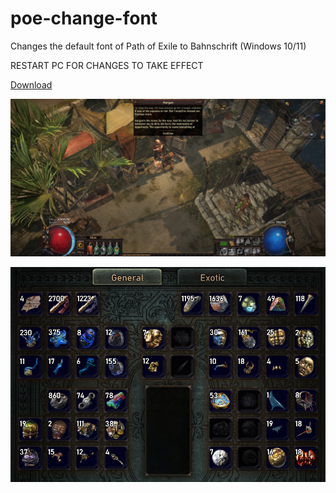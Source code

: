 # poe-change-font
Changes the default font of Path of Exile to Bahnschrift (Windows 10/11)

RESTART PC FOR CHANGES TO TAKE EFFECT

[Download](https://github.com/alfeeqt/poe-change-font/releases/download/latest/Portable.zip)

![Screenshot 1](https://github.com/alfeeqt/poe-change-font/blob/main/Screenshot%201.jpg)

![Screenshot 2](https://github.com/alfeeqt/poe-change-font/blob/main/Screenshot%202.jpg)
